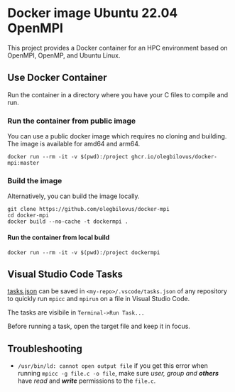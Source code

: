 # Docker image Ubuntu 22.04 OpenMPI 

This project provides a Docker container for an HPC environment based on OpenMPI, OpenMP, and Ubuntu Linux.

## Use Docker Container

Run the container in a directory where you have your C files to compile and run.

### Run the container from public image
You can use a public docker image which requires no cloning and building. The image is available for amd64 and arm64.
```shell
docker run --rm -it -v $(pwd):/project ghcr.io/olegbilovus/docker-mpi:master
```

### Build the image
Alternatively, you can build the image locally.
```shell
git clone https://github.com/olegbilovus/docker-mpi
cd docker-mpi
docker build --no-cache -t dockermpi .
```

#### Run the container from local build
```shell
docker run --rm -it -v $(pwd):/project dockermpi
```

## Visual Studio Code Tasks
[tasks.json](.vscode/tasks.json) can be saved in `<my-repo>/.vscode/tasks.json` of any repository to quickly run `mpicc` and `mpirun` on a file in Visual Studio Code.

The tasks are visibile in `Terminal->Run Task...`

Before running a task, open the target file and keep it in focus.


## Troubleshooting

- `/usr/bin/ld: cannot open output file` if you get this error when running `mpicc -g file.c -o file`, make sure _user, group and **others**_ have _read_ and _**write**_ permissions to the `file.c`.
